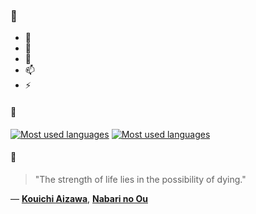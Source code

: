 ### 👋

- 🔭
- 🌱
- 💬
- 📫
- ⚡

#### 🧏

[![Most used languages](https://github-readme-stats-aynah.vercel.app/api/top-langs/?username=aynh&theme=solarized-dark&langs_count=6&layout=compact&hide_title=true)](https://github.com/anuraghazra/github-readme-stats#gh-dark-mode-only)
[![Most used languages](https://github-readme-stats-aynah.vercel.app/api/top-langs/?username=aynh&theme=solarized-light&langs_count=6&layout=compact&hide_title=true)](https://github.com/anuraghazra/github-readme-stats#gh-light-mode-only)

#### 💬

> "The strength of life lies in the possibility of dying."

&mdash; [**Kouichi Aizawa**](https://myanimelist.net/character.php?q=Kouichi%20Aizawa&cat=character), [**Nabari no Ou**](https://myanimelist.net/search/all?q=Nabari%20no%20Ou&cat=all)
